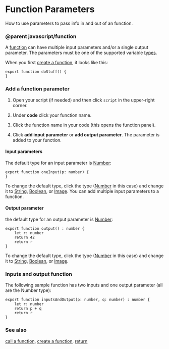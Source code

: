 # Function Parameters

How to use parameters to pass info in and out of an function.

### @parent javascript/function
 

A [function](/js/function) can have multiple input parameters and/or a single output parameter.  The parameters must be one of the supported variable [types](/js/types).

When you first [create a function](/js/function), it looks like this: 
```
export function doStuff() {
}
```

### Add a function parameter

1. Open your script (if needed) and then click `script` in the upper-right corner.

2. Under **code** click your function name.

3. Click the function name in your code (this opens the function panel).

4. Click **add input parameter** or **add output parameter**. The parameter is added to your function.

#### Input parameters

The default type for an input parameter is [Number](/types/number):

```
export function oneInput(p: number) {
}
```

To change the default type, click the type ([Number](/types/number) in this case) and change it to [String](/types/string), [Boolean](/types/boolean), or [Image](/reference/image/image). You can add multiple input parameters to a function.

#### Output parameter

the default type for an output parameter is [Number](/types/number):

```
export function output() : number {
    let r: number
    return 42
    return r
}
```

To change the default type, click the type ([Number](/types/number) in this case) and change it to [String](/types/string), [Boolean](/types/boolean), or [Image](/reference/image/image).

### Inputs and output function

The following sample function has two inputs and one output parameter (all are the Number type):

```
export function inputsAndOutput(p: number, q: number) : number {
    let r: number
    return p + q
    return r
}
```

### See also

[call a function](/js/call), [create a function](/js/function), [return](/js/return)

